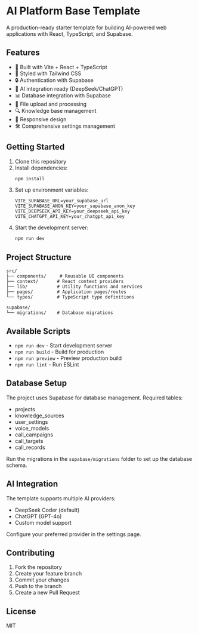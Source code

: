 # AI Platform Base Template

A production-ready starter template for building AI-powered web applications with React, TypeScript, and Supabase.

## Features

- 🚀 Built with Vite + React + TypeScript
- 🎨 Styled with Tailwind CSS
- 🔒 Authentication with Supabase
- 🤖 AI integration ready (DeepSeek/ChatGPT)
- 📊 Database integration with Supabase
- 🎯 File upload and processing
- 🔍 Knowledge base management
- 📱 Responsive design
- 🛠️ Comprehensive settings management

## Getting Started

1. Clone this repository
2. Install dependencies:
   ```bash
   npm install
   ```
3. Set up environment variables:
   ```env
   VITE_SUPABASE_URL=your_supabase_url
   VITE_SUPABASE_ANON_KEY=your_supabase_anon_key
   VITE_DEEPSEEK_API_KEY=your_deepseek_api_key
   VITE_CHATGPT_API_KEY=your_chatgpt_api_key
   ```
4. Start the development server:
   ```bash
   npm run dev
   ```

## Project Structure

```
src/
├── components/     # Reusable UI components
├── context/       # React context providers
├── lib/           # Utility functions and services
├── pages/         # Application pages/routes
└── types/         # TypeScript type definitions

supabase/
└── migrations/    # Database migrations
```

## Available Scripts

- `npm run dev` - Start development server
- `npm run build` - Build for production
- `npm run preview` - Preview production build
- `npm run lint` - Run ESLint

## Database Setup

The project uses Supabase for database management. Required tables:

- projects
- knowledge_sources
- user_settings
- voice_models
- call_campaigns
- call_targets
- call_records

Run the migrations in the `supabase/migrations` folder to set up the database schema.

## AI Integration

The template supports multiple AI providers:

- DeepSeek Coder (default)
- ChatGPT (GPT-4o)
- Custom model support

Configure your preferred provider in the settings page.

## Contributing

1. Fork the repository
2. Create your feature branch
3. Commit your changes
4. Push to the branch
5. Create a new Pull Request

## License

MIT